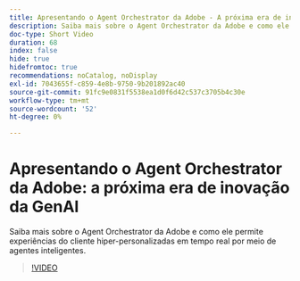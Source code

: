 ```yaml
---
title: Apresentando o Agent Orchestrator da Adobe - A próxima era de inovação da GenAI
description: Saiba mais sobre o Agent Orchestrator da Adobe e como ele permite experiências do cliente hiper-personalizadas em tempo real por meio de agentes inteligentes.
doc-type: Short Video
duration: 68
index: false
hide: true
hidefromtoc: true
recommendations: noCatalog, noDisplay
exl-id: 7043655f-c859-4e8b-9750-9b201892ac40
source-git-commit: 91fc9e0831f5538ea1d0f6d42c537c3705b4c30e
workflow-type: tm+mt
source-wordcount: '52'
ht-degree: 0%

---
```


# Apresentando o Agent Orchestrator da Adobe: a próxima era de inovação da GenAI

Saiba mais sobre o Agent Orchestrator da Adobe e como ele permite experiências do cliente hiper-personalizadas em tempo real por meio de agentes inteligentes.

<!-- 62_S653_3442539_67_introducing-adobes-agent-orchestrator-the-next-era-of-genai-innovation -->
>[!VIDEO](https://video.tv.adobe.com/v/3458307/?learn=on&enablevpops=true)
